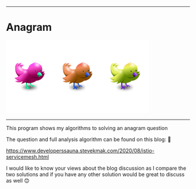 ---------------
# Anagram
<img src="https://github.com/smakunzva/anagram/blob/master/header.png" height="200px">

-----------------

This program shows my algorithms to solving an anagram question&nbsp;

The question and full analysis algorithm can be found on this blog: 📝

https://www.developerssauna.stevekmak.com/2020/08/istio-servicemesh.html

I would like to know your views about the blog discussion as I compare 
the two solutions and if you have any other solution would be great to
discuss as well 😊

